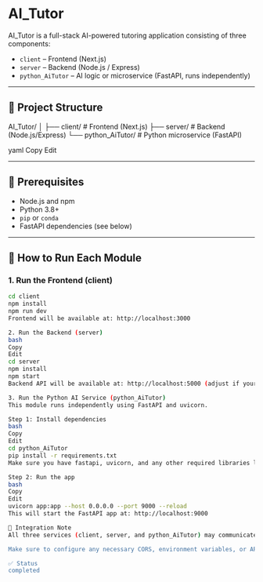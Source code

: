 # AI_Tutor

AI_Tutor is a full-stack AI-powered tutoring application consisting of three components:

- `client` – Frontend (Next.js)
- `server` – Backend (Node.js / Express)
- `python_AiTutor` – AI logic or microservice (FastAPI, runs independently)

---

## 📁 Project Structure

AI_Tutor/ │ ├── client/ # Frontend (Next.js) ├── server/ # Backend (Node.js/Express) └── python_AiTutor/ # Python microservice (FastAPI)

yaml
Copy
Edit

---

## 🚀 Prerequisites

- Node.js and npm
- Python 3.8+
- `pip` or `conda`
- FastAPI dependencies (see below)

---

## 🧠 How to Run Each Module

### 1. Run the Frontend (client)

```bash
cd client
npm install
npm run dev
Frontend will be available at: http://localhost:3000

2. Run the Backend (server)
bash
Copy
Edit
cd server
npm install
npm start
Backend API will be available at: http://localhost:5000 (adjust if your server uses a different port)

3. Run the Python AI Service (python_AiTutor)
This module runs independently using FastAPI and uvicorn.

Step 1: Install dependencies
bash
Copy
Edit
cd python_AiTutor
pip install -r requirements.txt
Make sure you have fastapi, uvicorn, and any other required libraries listed in requirements.txt.

Step 2: Run the app
bash
Copy
Edit
uvicorn app:app --host 0.0.0.0 --port 9000 --reload
This will start the FastAPI app at: http://localhost:9000

🔗 Integration Note
All three services (client, server, and python_AiTutor) may communicate via REST APIs or environment configurations, depending on how you've set up inter-service communication.

Make sure to configure any necessary CORS, environment variables, or API URLs accordingly.

✅ Status
completed
